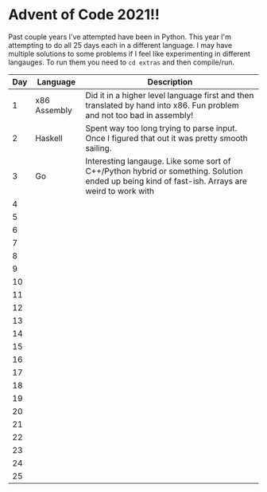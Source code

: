 # Advent of Code 2021!!

Past couple years I've attempted have been in Python. This year I'm attempting to do all 25 days each in a different language. I may have multiple solutions to some problems if I feel like experimenting in different langauges. To run them you need to `cd extras` and then compile/run.

| Day | Language | Description |
------|----------|-------------|
|1|x86 Assembly|Did it in a higher level language first and then translated by hand into x86. Fun problem and not too bad in assembly!|
|2|Haskell|Spent way too long trying to parse input. Once I figured that out it was pretty smooth sailing.|
|3|Go|Interesting langauge. Like some sort of C++/Python hybrid or something. Solution ended up being kind of fast-ish. Arrays are weird to work with|
|4|
|5|
|6|
|7|
|8|
|9|
|10|
|11|
|12|
|13|
|14|
|15|
|16|
|17|
|18|
|19|
|20|
|21|
|22|
|23|
|24|
|25|
